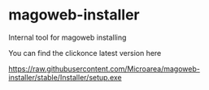 # magoweb-installer
Internal tool for magoweb installing

You can find the clickonce latest version here

https://raw.githubusercontent.com/Microarea/magoweb-installer/stable/Installer/setup.exe
